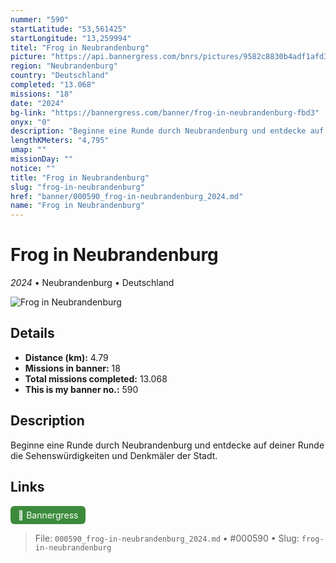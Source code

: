 ```yaml
---
nummer: "590"
startLatitude: "53,561425"
startLongitude: "13,259994"
titel: "Frog in Neubrandenburg"
picture: "https://api.bannergress.com/bnrs/pictures/9582c8830b4adf1afd3623aa41313d9a"
region: "Neubrandenburg"
country: "Deutschland"
completed: "13.068"
missions: "18"
date: "2024"
bg-link: "https://bannergress.com/banner/frog-in-neubrandenburg-fbd3"
onyx: "0"
description: "Beginne eine Runde durch Neubrandenburg und entdecke auf deiner Runde die Sehenswürdigkeiten und Denkmäler der Stadt."
lengthKMeters: "4,795"
umap: ""
missionDay: ""
notice: ""
title: "Frog in Neubrandenburg"
slug: "frog-in-neubrandenburg"
href: "banner/000590_frog-in-neubrandenburg_2024.md"
name: "Frog in Neubrandenburg"
---
```

# Frog in Neubrandenburg

*2024* • Neubrandenburg • Deutschland

![Frog in Neubrandenburg](https://api.bannergress.com/bnrs/pictures/9582c8830b4adf1afd3623aa41313d9a)



## Details
- **Distance (km):** 4.79
- **Missions in banner:** 18
- **Total missions completed:** 13.068
- **This is my banner no.:** 590



## Description
Beginne eine Runde durch Neubrandenburg und entdecke auf deiner Runde die Sehenswürdigkeiten und Denkmäler der Stadt.



## Links
<a href="https://bannergress.com/banner/frog-in-neubrandenburg-fbd3" target="_blank" style="display:inline-block;margin-right:8px;padding:6px 12px;background:#3c8b3c;color:#fff;text-decoration:none;border-radius:6px;">🔗 Bannergress</a>



> File: `000590_frog-in-neubrandenburg_2024.md`
> • #000590
> • Slug: `frog-in-neubrandenburg`
